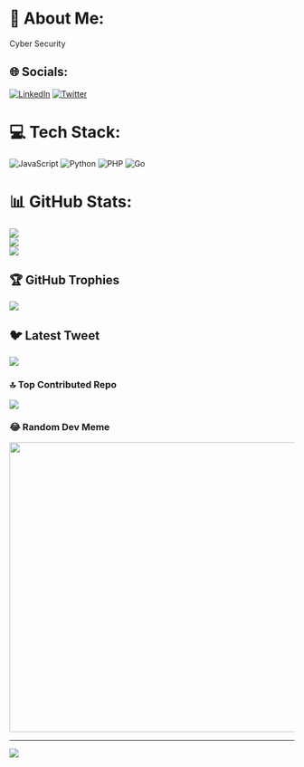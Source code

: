 # 💫 About Me:
Cyber Security


## 🌐 Socials:
[![LinkedIn](https://img.shields.io/badge/LinkedIn-%230077B5.svg?logo=linkedin&logoColor=white)](https://linkedin.com/in/abdel-rhman-anter-774249134) [![Twitter](https://img.shields.io/badge/Twitter-%231DA1F2.svg?logo=Twitter&logoColor=white)](https://twitter.com/anubi5egypt) 

# 💻 Tech Stack:
![JavaScript](https://img.shields.io/badge/javascript-%23323330.svg?style=for-the-badge&logo=javascript&logoColor=%23F7DF1E) ![Python](https://img.shields.io/badge/python-3670A0?style=for-the-badge&logo=python&logoColor=ffdd54) ![PHP](https://img.shields.io/badge/php-%23777BB4.svg?style=for-the-badge&logo=php&logoColor=white) ![Go](https://img.shields.io/badge/go-%2300ADD8.svg?style=for-the-badge&logo=go&logoColor=white)
# 📊 GitHub Stats:
![](https://github-readme-stats.vercel.app/api?username=anubi5egypt&theme=dracula&hide_border=false&include_all_commits=false&count_private=false)<br/>
![](https://github-readme-streak-stats.herokuapp.com/?user=anubi5egypt&theme=dracula&hide_border=false)<br/>
![](https://github-readme-stats.vercel.app/api/top-langs/?username=anubi5egypt&theme=dracula&hide_border=false&include_all_commits=false&count_private=false&layout=compact)

## 🏆 GitHub Trophies
![](https://github-profile-trophy.vercel.app/?username=anubi5egypt&theme=radical&no-frame=false&no-bg=true&margin-w=4)

## 🐦 Latest Tweet
[![](https://gtce.itsvg.in/api?username=anubi5egypt)](https://github.com/VishwaGauravIn/github-twitter-card-embed)

### 🔝 Top Contributed Repo
![](https://github-contributor-stats.vercel.app/api?username=anubi5egypt&limit=5&theme=tokyonight&combine_all_yearly_contributions=true)

### 😂 Random Dev Meme
<img src="https://www.icegif.com/wp-content/uploads/2022/12/icegif-499.gif" width="512px"/>

---
[![](https://visitcount.itsvg.in/api?id=anubi5egypt&icon=0&color=0)](https://visitcount.itsvg.in)

<!-- Proudly created with GPRM ( https://gprm.itsvg.in ) -->
